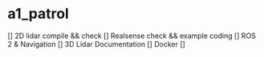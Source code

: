 # a1_patrol

[] 2D lidar compile && check
[] Realsense check && example coding
[] ROS 2 & Navigation
[] 3D Lidar Documentation
[] Docker
[] 